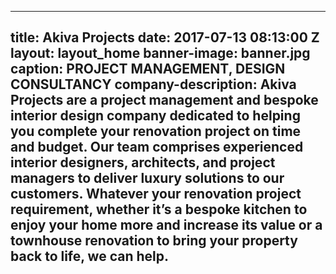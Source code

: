  ---
 title: Akiva Projects
 date: 2017-07-13 08:13:00 Z
 layout: layout_home
 banner-image: banner.jpg
 caption: PROJECT MANAGEMENT, DESIGN <br> CONSULTANCY
 company-description: Akiva Projects are a project management and bespoke interior
  design company dedicated to helping you complete your renovation project on time
  and budget. Our team comprises experienced interior designers, architects, and project
  managers to deliver luxury solutions to our customers. Whatever your renovation
  project requirement, whether it’s a bespoke kitchen to enjoy your home more and
  increase its value or a townhouse renovation to bring your property back to life,
  we can help.
---
